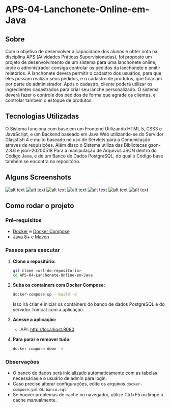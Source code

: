 # APS-04-Lanchonete-Online-em-Java

## Sobre
Com o objetivo de desenvolver a capacidade dos alunos e obter nota na disciplina APS (Atividades Práticas Supervisionadas), 
foi proposto um projeto de desenvolvimento de um sistema para uma lanchonete online, onde o administrador consiga controlar 
os pedidos da lanchonete e emitir relatórios. A lanchonete devera permitir o cadastro dos usuários, para que eles possam realizar seus pedidos, 
e o cadastro de produtos, que ficariam por parte do administrador. Após o cadastro,  cliente poderá utilizar os ingredientes cadastrados para 
criar seu lanche personalizado. O sistema deverá fazer o controle dos pedidos de forma que agrade os clientes, e controlar tambem o estoque de produtos.

## Tecnologias Utilizadas

O Sistema funciona com base em um Frontend Utilizando HTML 5, CSS3 e JavaScript, e um Backend baseado em Java Web utilizando-se do Servidor Glassfish 4 
e muito baseado no uso de Servlets para a Comunicação atraves de requisições. Além disso o Sistema utiliza das Bibliotecas gson-2.8.6 e json-20200518 
Para a manipulação de Arquivos JSON dentro do Código Java, e de um Banco de Dados PostgreSQL, do qual o Código base também se encontra no repositório.

## Alguns Screenshots

![alt text](https://i.ibb.co/BPn99jW/248f5162-df3a-4754-8ade-82b9784f94d8.jpg)
![alt text](https://i.ibb.co/GM3r7Dd/daf6e1f9-676e-4a27-9669-80036dc52cce.jpg)
![alt text](https://i.ibb.co/kXdFFq5/e378bda9-bcc8-4483-bb2f-f2143a79817e.jpg)
![alt text](https://i.ibb.co/z7kqx4x/a5a0e3f3-3605-4d3f-b2ba-f54c2ef76f18.jpg)
![alt text](https://i.ibb.co/C6kMZLW/c1bad7f9-c79a-4516-9d08-bc2548ee9880.jpg)
![alt text](https://i.ibb.co/2321674/8a74fb26-1db0-49df-b2d7-2479d0567a4e.jpg)
![alt text](https://i.ibb.co/2YSbvGZ/8d3386e3-d13b-4a42-b389-151fbadb1d77.jpg)

## Como rodar o projeto

### Pré-requisitos
- [Docker](https://www.docker.com/get-started) e [Docker Compose](https://docs.docker.com/compose/install/)
- [Java 8+](https://adoptopenjdk.net/) e [Maven](https://maven.apache.org/)

### Passos para executar

1. **Clone o repositório:**

   ```bash
   git clone <url-do-repositorio>
   cd APS-04-Lanchonete-Online-em-Java
   ```

2. **Suba os containers com Docker Compose:**

   ```bash
   docker-compose up --build -d
   ```

   Isso irá criar e iniciar os containers do banco de dados PostgreSQL e do servidor Tomcat com a aplicação.

3. **Acesse a aplicação:**

   - API: [http://localhost:8080](http://localhost:8080)

4. **Para parar e remover tudo:**

   ```bash
   docker-compose down -v
   ```

### Observações
- O banco de dados será inicializado automaticamente com as tabelas necessárias e o usuário de admin para login.
- Caso precise alterar configurações, edite os arquivos `docker-compose.yml` ou `banco.sql`.
- Se houver problemas de cache no navegador, utilize Ctrl+F5 ou limpe o cache manualmente.
